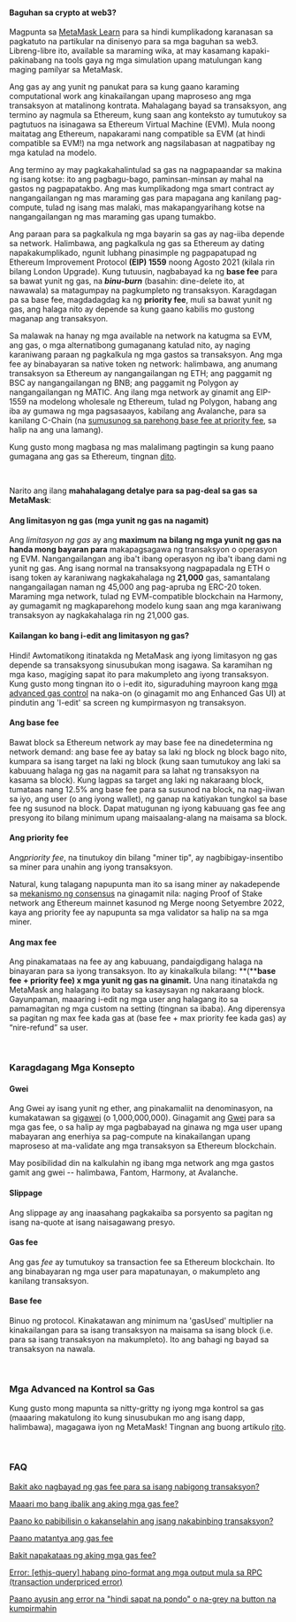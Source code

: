 
#### Baguhan sa crypto at web3?


Magpunta sa [MetaMask Learn](https://learn.metamask.io/) para sa hindi kumplikadong karanasan sa pagkatuto na partikular na dinisenyo para sa mga baguhan sa web3. Libreng-libre ito, available sa maraming wika, at may kasamang kapaki-pakinabang na tools gaya ng mga simulation upang matulungan kang maging pamilyar sa MetaMask.



Ang gas ay ang yunit ng panukat para sa kung gaano karaming computational work ang kinakailangan upang maproseso ang mga transaksyon at matalinong kontrata. Mahalagang bayad sa transaksyon, ang termino ay nagmula sa Ethereum, kung saan ang konteksto ay tumutukoy sa pagtutuos na isinagawa sa Ethereum Virtual Machine (EVM). Mula noong maitatag ang Ethereum, napakarami nang compatible sa EVM (at hindi compatible sa EVM!) na mga network ang nagsilabasan at nagpatibay ng mga katulad na modelo. 


Ang termino ay may pagkakahalintulad sa gas na nagpapaandar sa makina ng isang kotse: ito ang pagbagu-bago, paminsan-minsan ay mahal na gastos ng pagpapatakbo. Ang mas kumplikadong mga smart contract ay nangangailangan ng mas maraming gas para mapagana ang kanilang pag-compute, tulad ng isang mas malaki, mas makapangyarihang kotse na nangangailangan ng mas maraming gas upang tumakbo.


Ang paraan para sa pagkalkula ng mga bayarin sa gas ay nag-iiba depende sa network. Halimbawa, ang pagkalkula ng gas sa Ethereum ay dating napakakumplikado, ngunit lubhang pinasimple ng pagpapatupad ng Ethereum Improvement Protocol **(EIP) 1559** noong Agosto 2021 (kilala rin bilang London Upgrade). Kung tutuusin, nagbabayad ka ng **base fee** para sa bawat yunit ng gas, na ***binu-burn*** (basahin: dine-delete ito, at nawawala) sa matagumpay na pagkumpleto ng transaksyon. Karagdagan pa sa base fee, magdadagdag ka ng **priority fee**, muli sa bawat yunit ng gas, ang halaga nito ay depende sa kung gaano kabilis mo gustong maganap ang transaksyon.


Sa malawak na hanay ng mga available na network na katugma sa EVM, ang gas, o mga alternatibong gumaganang katulad nito, ay naging karaniwang paraan ng pagkalkula ng mga gastos sa transaksyon. Ang mga fee ay binabayaran sa native token ng network: halimbawa, ang anumang transaksyon sa Ethereum ay nangangailangan ng ETH; ang paggamit ng BSC ay nangangailangan ng BNB; ang paggamit ng Polygon ay nangangailangan ng MATIC. Ang ilang mga network ay ginamit ang EIP-1559 na modelong wholesale ng Ethereum, tulad ng Polygon, habang ang iba ay gumawa ng mga pagsasaayos, kabilang ang Avalanche, para sa kanilang C-Chain (na [sumusunog sa parehong base fee at priority fee](https://docs.avax.network/learn/platform-overview/transaction-fees/#c-chain-fees), sa halip na ang una lamang).


Kung gusto mong magbasa ng mas malalimang pagtingin sa kung paano gumagana ang gas sa Ethereum, tingnan [dito](https://ethereum.org/en/developers/docs/gas/). 


 


Narito ang ilang **mahahalagang detalye para sa pag-deal sa gas** **sa MetaMask**:


#### **Ang limitasyon ng gas (mga yunit ng gas na nagamit)**


Ang *limitasyon ng gas* ay ang **maximum na bilang ng mga yunit ng gas na handa mong bayaran para** makapagsagawa ng transaksyon o operasyon ng EVM. Nangangailangan ang iba't ibang operasyon ng iba't ibang dami ng yunit ng gas. Ang isang normal na transaksyong nagpapadala ng ETH o isang token ay karaniwang nagkakahalaga ng **21,000** gas, samantalang nangangailagan naman ng 45,000 ang pag-apruba ng ERC-20 token.  Maraming mga network, tulad ng EVM-compatible blockchain na Harmony, ay gumagamit ng magkaparehong modelo kung saan ang mga karaniwang transaksyon ay nagkakahalaga rin ng 21,000 gas.



#### Kailangan ko bang i-edit ang limitasyon ng gas?


Hindi! Awtomatikong itinatakda ng MetaMask ang iyong limitasyon ng gas depende sa transaksyong sinusubukan mong isagawa. Sa karamihan ng mga kaso, magiging sapat ito para makumpleto ang iyong transaksyon. Kung gusto mong tingnan ito o i-edit ito, siguraduhing mayroon kang [mga advanced gas control](https://metamask.zendesk.com/hc/en-us/articles/360022895972) na naka-on (o ginagamit mo ang Enhanced Gas UI) at pindutin ang 'I-edit' sa screen ng kumpirmasyon ng transaksyon.



#### **Ang base fee**


Bawat block sa Ethereum network ay may base fee na dinedetermina ng network demand: ang base fee ay batay sa laki ng block ng block bago nito, kumpara sa isang target na laki ng block (kung saan tumutukoy ang laki sa kabuuang halaga ng gas na nagamit para sa lahat ng transaksyon na kasama sa block). Kung lagpas sa target ang laki ng nakaraang block, tumataas nang 12.5% ang base fee para sa susunod na block, na nag-iiwan sa iyo, ang user (o ang iyong wallet), ng ganap na katiyakan tungkol sa base fee ng susunod na block. Dapat matugunan ng iyong kabuuang gas fee ang presyong ito bilang minimum upang maisaalang-alang na maisama sa block. 


#### **Ang priority fee**


Ang*priority fee*, na tinutukoy din bilang "miner tip", ay nagbibigay-insentibo sa miner para unahin ang iyong transaksyon. 


Natural, kung talagang napupunta man ito sa isang miner ay nakadepende sa [mekanismo ng consensus](https://metamask.zendesk.com/hc/en-us/articles/360015489611-Learn-the-basics-of-blockchains-and-Ethereum-miners-and-validators-gas-cryptocurrencies-and-NFTs-block-explorer-networks-etc-) na ginagamit nila: naging Proof of Stake network ang Ethereum mainnet kasunod ng Merge noong Setyembre 2022, kaya ang priority fee ay napupunta sa mga validator sa halip na sa mga miner. 


#### **Ang max fee**


Ang pinakamataas na fee ay ang kabuuang, pandaigdigang halaga na binayaran para sa iyong transaksyon. Ito ay kinakalkula bilang: **(****base fee + priority fee) x mga yunit ng gas na ginamit.** Una nang itinatakda ng MetaMask ang halagang ito batay sa kasaysayan ng nakaraang block. Gayunpaman, maaaring i-edit ng mga user ang halagang ito sa pamamagitan ng mga custom na setting (tingnan sa ibaba). Ang diperensya sa pagitan ng max fee kada gas at (base fee + max priority fee kada gas) ay “nire-refund” sa user.


 


### **Karagdagang Mga Konsepto**


#### **Gwei**


Ang Gwei ay isang yunit ng ether, ang pinakamaliit na denominasyon, na kumakatawan sa [gigawei](https://ethgasstation.info/blog/gwei/) (o 1,000,000,000). Ginagamit ang [Gwei](https://www.investopedia.com/terms/g/gwei-ethereum.asp) para sa mga gas fee, o sa halip ay mga pagbabayad na ginawa ng mga user upang mabayaran ang enerhiya sa pag-compute na kinakailangan upang maproseso at ma-validate ang mga transaksyon sa Ethereum blockchain.


May posibilidad din na kalkulahin ng ibang mga network ang mga gastos gamit ang gwei -- halimbawa, Fantom, Harmony, at Avalanche.


#### **Slippage**


Ang slippage ay ang inaasahang pagkakaiba sa porsyento sa pagitan ng isang na-quote at isang naisagawang presyo.


#### **Gas fee**


Ang gas *fee* ay tumutukoy sa transaction fee sa Ethereum blockchain. Ito ang binabayaran ng mga user para mapatunayan, o makumpleto ang kanilang transaksyon.


#### **Base fee**


Binuo ng protocol. Kinakatawan ang minimum na 'gasUsed' multiplier na kinakailangan para sa isang transaksyon na maisama sa isang block (i.e. para sa isang transaksyon na makumpleto). Ito ang bahagi ng bayad sa transaksyon na nawala.


 


### **Mga Advanced na Kontrol sa Gas**


Kung gusto mong mapunta sa nitty-gritty ng iyong mga kontrol sa gas (maaaring makatulong ito kung sinusubukan mo ang isang dapp, halimbawa), magagawa iyon ng MetaMask! Tingnan ang buong artikulo [rito](https://metamask.zendesk.com/hc/en-us/articles/360022895972).


 


### **FAQ**


[Bakit ako nagbayad ng gas fee para sa isang nabigong transaksyon?](https://metamask.zendesk.com/hc/en-us/articles/360045439051)


[Maaari mo bang ibalik ang aking mga gas fee?](https://metamask.zendesk.com/hc/en-us/articles/360058370012)


[Paano ko pabibilisin o kakanselahin ang isang nakabinbing transaksyon?](https://metamask.zendesk.com/hc/en-us/articles/360015489251)


[Paano matantya ang gas fee](https://metamask.zendesk.com/hc/en-us/articles/360059562111)


[Bakit napakataas ng aking mga gas fee?](https://metamask.zendesk.com/hc/en-us/articles/360058751211-Why-my-gas-fees-are-so-high-)


[Error: [ethjs-query] habang pino-format ang mga output mula sa RPC (transaction underpriced error)](https://metamask.zendesk.com/hc/en-us/articles/4402538041869)


[Paano ayusin ang error na "hindi sapat na pondo" o na-grey na button na kumpirmahin](https://metamask.zendesk.com/hc/en-us/articles/360044703372)


 


 

